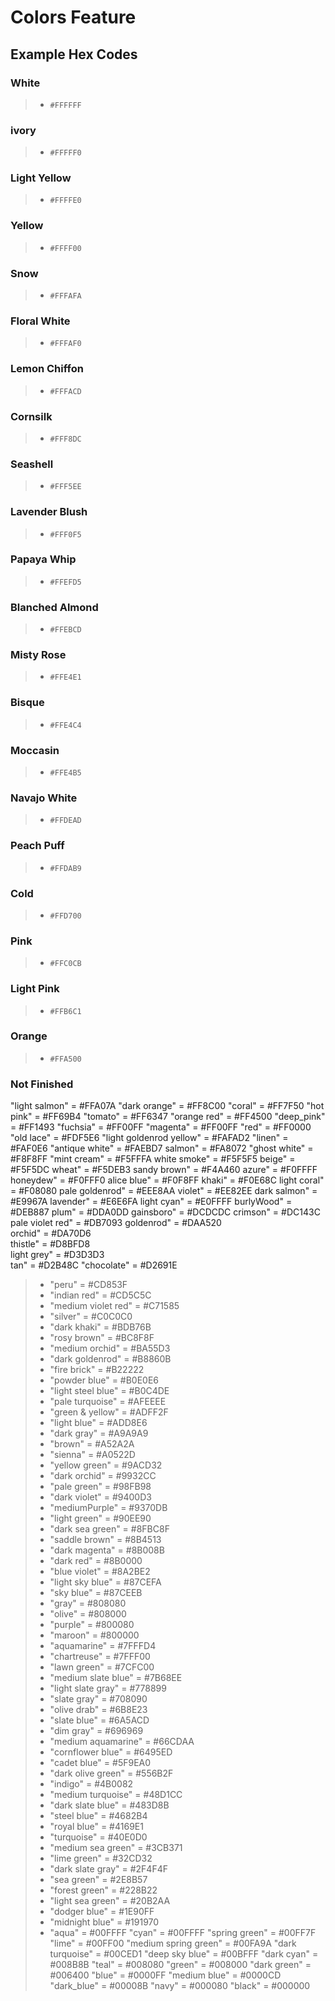 # Colors Feature 
## Example Hex Codes 

### White 
> - `#FFFFFF`

### ivory
> - `#FFFFF0`

### Light Yellow
> - `#FFFFE0`

### Yellow
> - `#FFFF00`

### Snow
> - `#FFFAFA`  

### Floral White
> - `#FFFAF0`

### Lemon Chiffon
> - `#FFFACD`

### Cornsilk
> - `#FFF8DC`

### Seashell
> - `#FFF5EE`

### Lavender Blush
> - `#FFF0F5`

### Papaya Whip
> - `#FFEFD5`

### Blanched Almond
> - `#FFEBCD`

### Misty Rose
> - `#FFE4E1`

### Bisque
> - `#FFE4C4`

### Moccasin
> - `#FFE4B5`

### Navajo White
> - `#FFDEAD`

### Peach Puff
> - `#FFDAB9`

### Cold
> - `#FFD700`

### Pink
> - `#FFC0CB`

### Light Pink
> - `#FFB6C1`

### Orange
> - `#FFA500`

### Not Finished 
"light salmon" = #FFA07A
"dark orange" = #FF8C00
"coral" = #FF7F50
"hot pink" = #FF69B4
"tomato" = #FF6347
"orange red" = #FF4500
"deep_pink" = #FF1493
"fuchsia" = #FF00FF
"magenta" = #FF00FF
"red" = #FF0000
"old lace" = #FDF5E6
"light goldenrod yellow" = #FAFAD2
"linen" = #FAF0E6
"antique white" = #FAEBD7
salmon" = #FA8072
"ghost white" = #F8F8FF
"mint cream" = #F5FFFA
white smoke" = #F5F5F5
beige" = #F5F5DC
wheat" = #F5DEB3
sandy brown" = #F4A460
azure" = #F0FFFF
honeydew" = #F0FFF0
alice blue" = #F0F8FF
khaki" = #F0E68C
light coral" = #F08080
pale goldenrod" = #EEE8AA
violet" = #EE82EE
dark salmon" = #E9967A
lavender" = #E6E6FA
light cyan" = #E0FFFF
burlyWood" = #DEB887
plum" = #DDA0DD
gainsboro" = #DCDCDC
crimson" = #DC143C
pale violet red" = #DB7093 
goldenrod" = #DAA520      
orchid" = #DA70D6      
thistle" = #D8BFD8  
light grey" = #D3D3D3  
tan" = #D2B48C
"chocolate" = #D2691E       
> - "peru" = #CD853F
> - "indian red" = #CD5C5C
> - "medium violet red" = #C71585
> - "silver" = #C0C0C0
> - "dark khaki" = #BDB76B
> - "rosy brown" = #BC8F8F
> - "medium orchid" = #BA55D3
> - "dark goldenrod" = #B8860B
> - "fire brick" = #B22222
> - "powder blue" = #B0E0E6
> - "light steel blue" = #B0C4DE
> - "pale turquoise" = #AFEEEE
> - "green & yellow" = #ADFF2F
> - "light blue" = #ADD8E6
> - "dark gray" = #A9A9A9
> - "brown" = #A52A2A
> - "sienna" = #A0522D
> - "yellow green" = #9ACD32
> - "dark orchid" = #9932CC
> - "pale green" = #98FB98
> - "dark violet" = #9400D3
> - "mediumPurple" = #9370DB
> - "light green" = #90EE90
> - "dark sea green" = #8FBC8F
> - "saddle brown" = #8B4513
> - "dark magenta" = #8B008B
> - "dark red" = #8B0000
> - "blue violet" = #8A2BE2
> - "light sky blue" = #87CEFA
> - "sky blue" = #87CEEB
> - "gray" = #808080
> - "olive" = #808000
> - "purple" = #800080
> - "maroon" = #800000
> - "aquamarine" = #7FFFD4
> - "chartreuse" = #7FFF00
> - "lawn green" = #7CFC00
> - "medium slate blue" = #7B68EE
> - "light slate gray" = #778899
> - "slate gray" = #708090
> - "olive drab" = #6B8E23
> - "slate blue" = #6A5ACD
> - "dim gray" = #696969
> - "medium aquamarine" = #66CDAA
> - "cornflower blue" = #6495ED
> - "cadet blue" = #5F9EA0
> - "dark olive green" = #556B2F
> - "indigo" = #4B0082
> - "medium turquoise" = #48D1CC
> - "dark slate blue" = #483D8B
> - "steel blue" = #4682B4
> - "royal blue" = #4169E1
> - "turquoise" = #40E0D0
> - "medium sea green" = #3CB371
> - "lime green" = #32CD32
> - "dark slate gray" = #2F4F4F
> - "sea green" = #2E8B57
> - "forest green" = #228B22
> - "light sea green" = #20B2AA
> - "dodger blue" = #1E90FF
> - "midnight blue" = #191970
> - "aqua" = #00FFFF
> "cyan" = #00FFFF
> "spring green" = #00FF7F
> "lime" = #00FF00
> "medium spring green" = #00FA9A
> "dark turquoise" = #00CED1
> "deep sky blue" = #00BFFF
> "dark cyan" = #008B8B
> "teal" = #008080
> "green" = #008000
> "dark green" = #006400
> "blue" = #0000FF
> "medium blue" = #0000CD
> "dark_blue" = #00008B
> "navy" = #000080
> "black" = #000000
